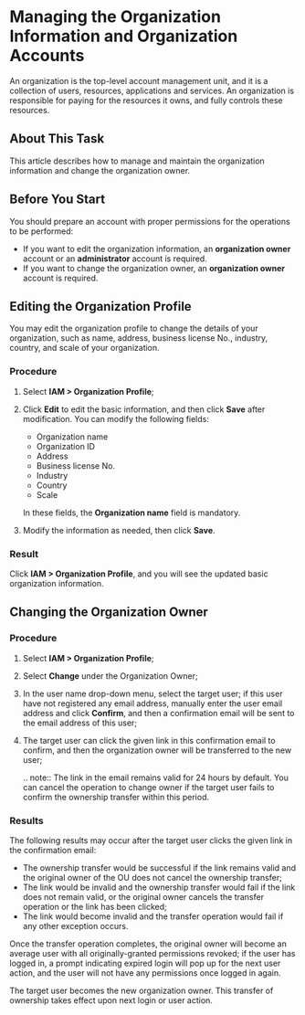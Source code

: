 # Managing the Organization Information and Organization Accounts

An organization is the top-level account management unit, and it is a collection of users, resources, applications and services. An organization is responsible for paying for the resources it owns, and fully controls these resources.

## About This Task

This article describes how to manage and maintain the organization information and change the organization owner.

## Before You Start

You should prepare an account with proper permissions for the operations to be performed:
- If you want to edit the organization information, an **organization owner** account or an **administrator** account is required.
- If you want to change the organization owner, an **organization owner** account is required.

## Editing the Organization Profile

You may edit the organization profile to change the details of your organization, such as name, address, business license No., industry, country, and scale of your organization.

### Procedure

1. Select **IAM > Organization Profile**;


2. Click **Edit** to edit the basic information, and then click **Save** after modification.
   You can modify the following fields:
   - Organization name
   - Organization ID
   - Address
   - Business license No.
   - Industry
   - Country
   - Scale
   
   In these fields, the **Organization name** field is mandatory.

3. Modify the information as needed, then click **Save**.

### Result

Click **IAM > Organization Profile**, and you will see the updated basic organization information.

## Changing the Organization Owner

### Procedure

1. Select **IAM > Organization Profile**;


2. Select **Change** under the Organization Owner;


3. In the user name drop-down menu, select the target user; if this user have not registered any email address, manually enter the user email address and click **Confirm**, and then a confirmation email will be sent to the email address of this user;


4. The target user can click the given link in this confirmation email to confirm, and then the organization owner will be transferred to the new user;


   .. note:: The link in the email remains valid for 24 hours by default. You can cancel the operation to change owner if the target user fails to confirm the ownership transfer within this period.


   

### Results

The following results may occur after the target user clicks the given link in the confirmation email:
- The ownership transfer would be successful if the link remains valid and the original owner of the OU does not cancel the ownership transfer;
- The link would be invalid and the ownership transfer would fail if the link does not remain valid, or the original owner cancels the transfer operation or the link has been clicked;
- The link would become invalid and the transfer operation would fail if any other exception occurs.

Once the transfer operation completes, the original owner will become an average user with all originally-granted permissions revoked; if the user has logged in, a prompt indicating expired login will pop up for the next user action, and the user will not have any permissions once logged in again.  

The target user becomes the new organization owner. This transfer of ownership takes effect upon next login or user action.



